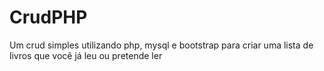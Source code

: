 # CrudPHP
Um crud simples utilizando php, mysql e bootstrap para criar uma lista de livros que você já leu ou pretende ler

